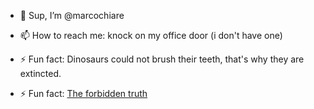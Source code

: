 - 👋 Sup, I’m @marcochiare

- 📫 How to reach me: knock on my office door (i don't have one)
- ⚡ Fun fact: Dinosaurs could not brush their teeth, that's why they are extincted.
- ⚡ Fun fact: [The forbidden truth](https://www.youtube.com/watch?v=pKQp61e94VE)

<!---
marcochiare/marcochiare is a ✨ special ✨ repository because its `README.md` (this file) appears on your GitHub profile.
You can click the Preview link to take a look at your changes.
--->
